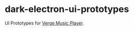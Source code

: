 # dark-electron-ui-prototypes
UI Prototypes for [Verge Music Player][dark-electron].

[dark-electron]: https://github.com/vague369/dark-electron
